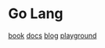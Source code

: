 # Go Lang

[book](https://www.gopl.io/)
[docs](https://go.dev/doc/)
[blog](https://go.dev/blog/)
[playground](https://go.dev/play/)
